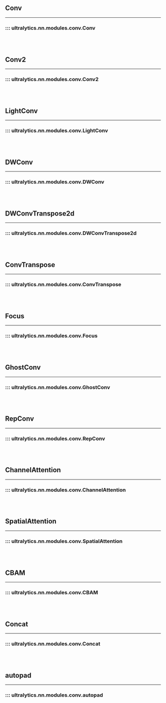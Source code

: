 ## Conv
---
### ::: ultralytics.nn.modules.conv.Conv
<br><br>

## Conv2
---
### ::: ultralytics.nn.modules.conv.Conv2
<br><br>

## LightConv
---
### ::: ultralytics.nn.modules.conv.LightConv
<br><br>

## DWConv
---
### ::: ultralytics.nn.modules.conv.DWConv
<br><br>

## DWConvTranspose2d
---
### ::: ultralytics.nn.modules.conv.DWConvTranspose2d
<br><br>

## ConvTranspose
---
### ::: ultralytics.nn.modules.conv.ConvTranspose
<br><br>

## Focus
---
### ::: ultralytics.nn.modules.conv.Focus
<br><br>

## GhostConv
---
### ::: ultralytics.nn.modules.conv.GhostConv
<br><br>

## RepConv
---
### ::: ultralytics.nn.modules.conv.RepConv
<br><br>

## ChannelAttention
---
### ::: ultralytics.nn.modules.conv.ChannelAttention
<br><br>

## SpatialAttention
---
### ::: ultralytics.nn.modules.conv.SpatialAttention
<br><br>

## CBAM
---
### ::: ultralytics.nn.modules.conv.CBAM
<br><br>

## Concat
---
### ::: ultralytics.nn.modules.conv.Concat
<br><br>

## autopad
---
### ::: ultralytics.nn.modules.conv.autopad
<br><br>
